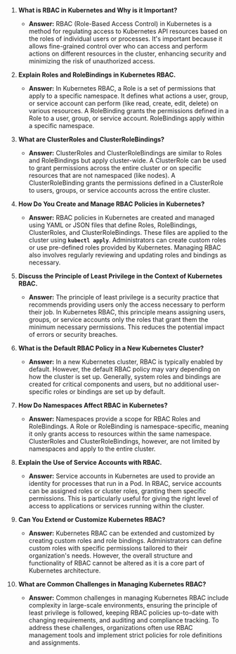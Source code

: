<ol><li><p><strong>What is RBAC in Kubernetes and Why is it Important?</strong></p><ul><li><p><strong>Answer:</strong> RBAC (Role-Based Access Control) in Kubernetes is a method for regulating access to Kubernetes API resources based on the roles of individual users or processes. It's important because it allows fine-grained control over who can access and perform actions on different resources in the cluster, enhancing security and minimizing the risk of unauthorized access.</p></li></ul></li><li><p><strong>Explain Roles and RoleBindings in Kubernetes RBAC.</strong></p><ul><li><p><strong>Answer:</strong> In Kubernetes RBAC, a Role is a set of permissions that apply to a specific namespace. It defines what actions a user, group, or service account can perform (like read, create, edit, delete) on various resources. A RoleBinding grants the permissions defined in a Role to a user, group, or service account. RoleBindings apply within a specific namespace.</p></li></ul></li><li><p><strong>What are ClusterRoles and ClusterRoleBindings?</strong></p><ul><li><p><strong>Answer:</strong> ClusterRoles and ClusterRoleBindings are similar to Roles and RoleBindings but apply cluster-wide. A ClusterRole can be used to grant permissions across the entire cluster or on specific resources that are not namespaced (like nodes). A ClusterRoleBinding grants the permissions defined in a ClusterRole to users, groups, or service accounts across the entire cluster.</p></li></ul></li><li><p><strong>How Do You Create and Manage RBAC Policies in Kubernetes?</strong></p><ul><li><p><strong>Answer:</strong> RBAC policies in Kubernetes are created and managed using YAML or JSON files that define Roles, RoleBindings, ClusterRoles, and ClusterRoleBindings. These files are applied to the cluster using <code><strong>kubectl apply</strong></code>. Administrators can create custom roles or use pre-defined roles provided by Kubernetes. Managing RBAC also involves regularly reviewing and updating roles and bindings as necessary.</p></li></ul></li><li><p><strong>Discuss the Principle of Least Privilege in the Context of Kubernetes RBAC.</strong></p><ul><li><p><strong>Answer:</strong> The principle of least privilege is a security practice that recommends providing users only the access necessary to perform their job. In Kubernetes RBAC, this principle means assigning users, groups, or service accounts only the roles that grant them the minimum necessary permissions. This reduces the potential impact of errors or security breaches.</p></li></ul></li><li><p><strong>What is the Default RBAC Policy in a New Kubernetes Cluster?</strong></p><ul><li><p><strong>Answer:</strong> In a new Kubernetes cluster, RBAC is typically enabled by default. However, the default RBAC policy may vary depending on how the cluster is set up. Generally, system roles and bindings are created for critical components and users, but no additional user-specific roles or bindings are set up by default.</p></li></ul></li><li><p><strong>How Do Namespaces Affect RBAC in Kubernetes?</strong></p><ul><li><p><strong>Answer:</strong> Namespaces provide a scope for RBAC Roles and RoleBindings. A Role or RoleBinding is namespace-specific, meaning it only grants access to resources within the same namespace. ClusterRoles and ClusterRoleBindings, however, are not limited by namespaces and apply to the entire cluster.</p></li></ul></li><li><p><strong>Explain the Use of Service Accounts with RBAC.</strong></p><ul><li><p><strong>Answer:</strong> Service accounts in Kubernetes are used to provide an identity for processes that run in a Pod. In RBAC, service accounts can be assigned roles or cluster roles, granting them specific permissions. This is particularly useful for giving the right level of access to applications or services running within the cluster.</p></li></ul></li><li><p><strong>Can You Extend or Customize Kubernetes RBAC?</strong></p><ul><li><p><strong>Answer:</strong> Kubernetes RBAC can be extended and customized by creating custom roles and role bindings. Administrators can define custom roles with specific permissions tailored to their organization's needs. However, the overall structure and functionality of RBAC cannot be altered as it is a core part of Kubernetes architecture.</p></li></ul></li><li><p><strong>What are Common Challenges in Managing Kubernetes RBAC?</strong></p><ul><li><p><strong>Answer:</strong> Common challenges in managing Kubernetes RBAC include complexity in large-scale environments, ensuring the principle of least privilege is followed, keeping RBAC policies up-to-date with changing requirements, and auditing and compliance tracking. To address these challenges, organizations often use RBAC management tools and implement strict policies for role definitions and assignments.</p></li></ul></li></ol>